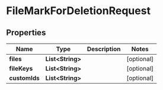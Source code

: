 

# FileMarkForDeletionRequest


## Properties

| Name | Type | Description | Notes |
|------------ | ------------- | ------------- | -------------|
|**files** | **List&lt;String&gt;** |  |  [optional] |
|**fileKeys** | **List&lt;String&gt;** |  |  [optional] |
|**customIds** | **List&lt;String&gt;** |  |  [optional] |



